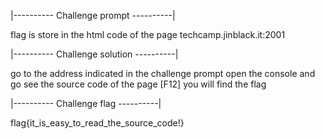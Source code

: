 |---------- Challenge prompt ----------|

flag is store in the html code of the page 
techcamp.jinblack.it:2001

|---------- Challenge solution ----------|

go to the address indicated in the challenge prompt
open the console and go see the source code of the page [F12]
you will find the flag

|---------- Challenge flag ----------|

flag{it_is_easy_to_read_the_source_code!}